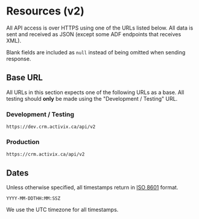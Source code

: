 # Resources \(v2\)

All API access is over HTTPS using one of the URLs listed below. All data is sent and received as JSON \(except some ADF endpoints that receives XML\).

Blank fields are included as `null` instead of being omitted when sending response.

## Base URL

All URLs in this section expects one of the following URLs as a base. All testing should **only** be made using the "Development / Testing" URL.

### Development / Testing

`https://dev.crm.activix.ca/api/v2`

### Production

`https://crm.activix.ca/api/v2`

## Dates

Unless otherwise specified, all timestamps return in [ISO 8601](https://en.wikipedia.org/wiki/ISO_8601) format.

```text
YYYY-MM-DDTHH:MM:SSZ
```

We use the UTC timezone for all timestamps.

